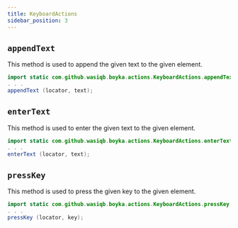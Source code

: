 ```yaml
---
title: KeyboardActions
sidebar_position: 3
---
```


## `appendText`

This method is used to append the given text to the given element.

```java
import static com.github.wasiqb.boyka.actions.KeyboardActions.appendText;
. . .
appendText (locator, text);
```

## `enterText`

This method is used to enter the given text to the given element.

```java
import static com.github.wasiqb.boyka.actions.KeyboardActions.enterText;
. . .
enterText (locator, text);
```

## `pressKey`

This method is used to press the given key to the given element.

```java
import static com.github.wasiqb.boyka.actions.KeyboardActions.pressKey;
. . .
pressKey (locator, key);
```
